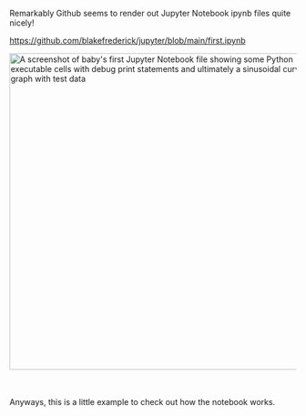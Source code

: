 Remarkably Github seems to render out Jupyter Notebook ipynb files quite nicely! 

https://github.com/blakefrederick/jupyter/blob/main/first.ipynb

<img width="555" alt="A screenshot of baby's first Jupyter Notebook file showing some Python executable cells with debug print statements and ultimately a sinusoidal curve graph with test data" src="https://github.com/blakefrederick/jupyter/assets/4672139/536e9dd3-c0a4-4086-abea-bf1cf492f7c3">

<br/><br/>
Anyways, this is a little example to check out how the notebook works.
